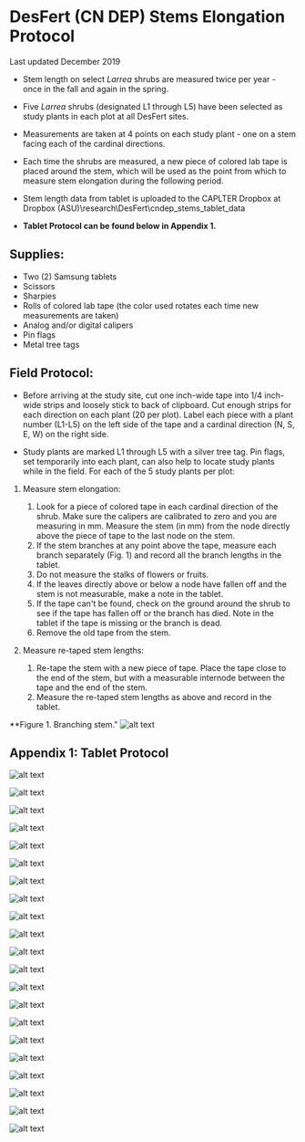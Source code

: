 # **DesFert (CN DEP) Stems Elongation Protocol**

Last updated December 2019


* Stem length on select *Larrea* shrubs are measured twice per year - once in the fall and again in the spring.

* Five *Larrea* shrubs (designated L1 through L5) have been selected as study plants in each plot at all DesFert sites.

* Measurements are taken at 4 points on each study plant - one on a stem facing each of the cardinal directions.

* Each time the shrubs are measured, a new piece of colored lab tape is placed around the stem, which will be used as the point from which to measure stem elongation during the following period.

* Stem length data from tablet is uploaded to the CAPLTER Dropbox at Dropbox (ASU)\research\DesFert\cndep_stems_tablet_data

* __Tablet Protocol can be found below in Appendix 1.__


## **Supplies:**

* Two (2) Samsung tablets
* Scissors
* Sharpies
* Rolls of colored lab tape (the color used rotates each time new measurements are taken)
* Analog and/or digital calipers
* Pin flags
* Metal tree tags

## **Field Protocol:**

* Before arriving at the study site, cut one inch-wide tape into 1/4 inch-wide strips and loosely stick to back of clipboard. Cut enough strips for each direction on each plant (20 per plot). Label each piece with a plant number (L1-L5) on the left side of the tape and a cardinal direction (N, S, E, W) on the right side.

* Study plants are marked L1 through L5 with a silver tree tag. Pin flags, set temporarily into each plant, can also help to locate study plants while in the field. For each of the 5 study plants per plot:

1. Measure stem elongation:
   1. Look for a piece of colored tape in each cardinal direction of the shrub. Make sure the calipers are calibrated to zero and you are measuring in mm. Measure the stem (in mm) from the node directly above the piece of tape to the last node on the stem.
   2. If the stem branches at any point above the tape, measure each branch separately (Fig. 1) and record all the branch lengths in the tablet.
   3. Do not measure the stalks of flowers or fruits.
   4. If the leaves directly above or below a node have fallen off and the stem is not measurable, make a note in the tablet.
   5. If the tape can't be found, check on the ground around the shrub to see if the tape has fallen off or the branch has died. Note in the tablet if the tape is missing or the branch is dead.
   6. Remove the old tape from the stem.

2. Measure re-taped stem lengths:
   1. Re-tape the stem with a new piece of tape. Place the tape close to the end of the stem, but with a measurable internode between the tape and the end of the stem.
   2. Measure the re-taped stem lengths as above and record in the tablet.

**Figure 1. Branching stem."
![alt text](Link "Figure 1")



## **Appendix 1: Tablet Protocol**


![alt text](Link "Figure 1")

![alt text](Link "Figure 2")

![alt text](Link "Figure 3")

![alt text](Link "Figure 4")

![alt text](Link "Figure 5")

![alt text](Link "Figure 6")

![alt text](Link "Figure 7")

![alt text](Link "Figure 8")

![alt text](Link "Figure 9")

![alt text](Link "Figure 10")

![alt text](Link "Figure 11")

![alt text](Link "Figure 12")

![alt text](Link "Figure 13")

![alt text](Link "Figure 14")

![alt text](Link "Figure 15")

![alt text](Link "Figure 16")

![alt text](Link "Figure 17")

![alt text](Link "Figure 18")

![alt text](Link "Figure 19")

![alt text](Link "Figure 20")

![alt text](Link "Figure 21")